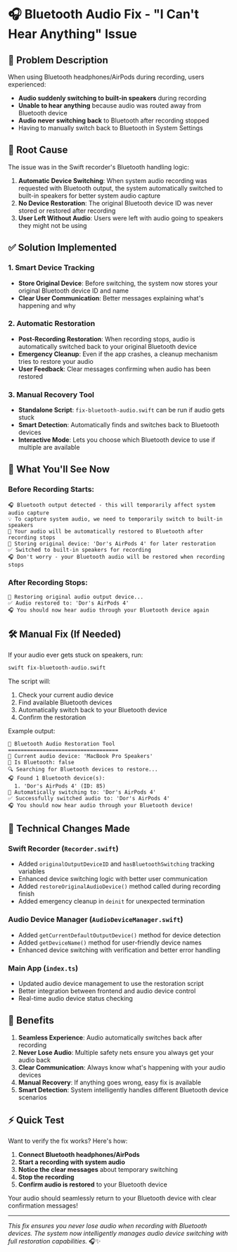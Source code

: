 # 🎧 Bluetooth Audio Fix - "I Can't Hear Anything" Issue

## 🚨 Problem Description

When using Bluetooth headphones/AirPods during recording, users experienced:
- **Audio suddenly switching to built-in speakers** during recording
- **Unable to hear anything** because audio was routed away from Bluetooth device
- **Audio never switching back** to Bluetooth after recording stopped
- Having to manually switch back to Bluetooth in System Settings

## 🔧 Root Cause

The issue was in the Swift recorder's Bluetooth handling logic:

1. **Automatic Device Switching**: When system audio recording was requested with Bluetooth output, the system automatically switched to built-in speakers for better system audio capture
2. **No Device Restoration**: The original Bluetooth device ID was never stored or restored after recording
3. **User Left Without Audio**: Users were left with audio going to speakers they might not be using

## ✅ Solution Implemented

### 1. **Smart Device Tracking**
- **Store Original Device**: Before switching, the system now stores your original Bluetooth device ID and name
- **Clear User Communication**: Better messages explaining what's happening and why

### 2. **Automatic Restoration**
- **Post-Recording Restoration**: When recording stops, audio is automatically switched back to your original Bluetooth device
- **Emergency Cleanup**: Even if the app crashes, a cleanup mechanism tries to restore your audio
- **User Feedback**: Clear messages confirming when audio has been restored

### 3. **Manual Recovery Tool**
- **Standalone Script**: `fix-bluetooth-audio.swift` can be run if audio gets stuck
- **Smart Detection**: Automatically finds and switches back to Bluetooth devices
- **Interactive Mode**: Lets you choose which Bluetooth device to use if multiple are available

## 🎯 What You'll See Now

### Before Recording Starts:
```
🎧 Bluetooth output detected - this will temporarily affect system audio capture
💡 To capture system audio, we need to temporarily switch to built-in speakers
🔄 Your audio will be automatically restored to Bluetooth after recording stops
📱 Storing original device: 'Dor's AirPods 4' for later restoration
✅ Switched to built-in speakers for recording
🎧 Don't worry - your Bluetooth audio will be restored when recording stops
```

### After Recording Stops:
```
🔄 Restoring original audio output device...
✅ Audio restored to: 'Dor's AirPods 4'
🎧 You should now hear audio through your Bluetooth device again
```

## 🛠️ Manual Fix (If Needed)

If your audio ever gets stuck on speakers, run:

```bash
swift fix-bluetooth-audio.swift
```

The script will:
1. Check your current audio device
2. Find available Bluetooth devices
3. Automatically switch back to your Bluetooth device
4. Confirm the restoration

Example output:
```
🔧 Bluetooth Audio Restoration Tool
===================================
📱 Current audio device: 'MacBook Pro Speakers'
🔗 Is Bluetooth: false
🔍 Searching for Bluetooth devices to restore...
🎧 Found 1 Bluetooth device(s):
  1. 'Dor's AirPods 4' (ID: 85)
🔄 Automatically switching to: 'Dor's AirPods 4'
✅ Successfully switched audio to: 'Dor's AirPods 4'
🎧 You should now hear audio through your Bluetooth device!
```

## 🔄 Technical Changes Made

### Swift Recorder (`Recorder.swift`)
- Added `originalOutputDeviceID` and `hasBluetoothSwitching` tracking variables
- Enhanced device switching logic with better user communication
- Added `restoreOriginalAudioDevice()` method called during recording finish
- Added emergency cleanup in `deinit` for unexpected termination

### Audio Device Manager (`AudioDeviceManager.swift`)
- Added `getCurrentDefaultOutputDevice()` method for device detection
- Added `getDeviceName()` method for user-friendly device names
- Enhanced device switching with verification and better error handling

### Main App (`index.ts`)
- Updated audio device management to use the restoration script
- Better integration between frontend and audio device control
- Real-time audio device status checking

## 🎉 Benefits

1. **Seamless Experience**: Audio automatically switches back after recording
2. **Never Lose Audio**: Multiple safety nets ensure you always get your audio back
3. **Clear Communication**: Always know what's happening with your audio devices
4. **Manual Recovery**: If anything goes wrong, easy fix is available
5. **Smart Detection**: System intelligently handles different Bluetooth device scenarios

## ⚡ Quick Test

Want to verify the fix works? Here's how:

1. **Connect Bluetooth headphones/AirPods**
2. **Start a recording with system audio** 
3. **Notice the clear messages** about temporary switching
4. **Stop the recording**
5. **Confirm audio is restored** to your Bluetooth device

Your audio should seamlessly return to your Bluetooth device with clear confirmation messages!

---

*This fix ensures you never lose audio when recording with Bluetooth devices. The system now intelligently manages audio device switching with full restoration capabilities.* 🎧✨ 